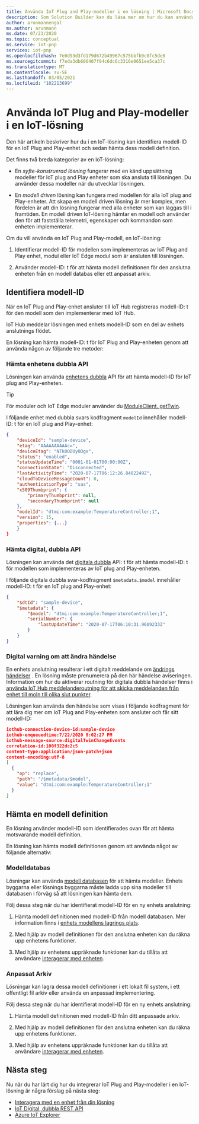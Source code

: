 ```yaml
---
title: Använda IoT Plug and Play-modeller i en lösning | Microsoft Docs
description: Som Solution Builder kan du läsa mer om hur du kan använda IoT Plug and Play-modeller i IoT-lösningen.
author: arunmannengal
ms.author: arunmann
ms.date: 07/23/2020
ms.topic: conceptual
ms.service: iot-pnp
services: iot-pnp
ms.openlocfilehash: 7e0d93d3fd179d672b49967c575bbfb9c0fc5de0
ms.sourcegitcommit: f7eda3db606407f94c6dc6c3316e0651ee5ca37c
ms.translationtype: MT
ms.contentlocale: sv-SE
ms.lasthandoff: 03/05/2021
ms.locfileid: "102213699"
---
```

# <a name="use-iot-plug-and-play-models-in-an-iot-solution"></a>Använda IoT Plug and Play-modeller i en IoT-lösning

Den här artikeln beskriver hur du i en IoT-lösning kan identifiera modell-ID för en IoT Plug and Play-enhet och sedan hämta dess modell definition.

Det finns två breda kategorier av en IoT-lösning:

- En *syfte-konstruerad lösning* fungerar med en känd uppsättning modeller för IoT plug and Play enheter som ska ansluta till lösningen. Du använder dessa modeller när du utvecklar lösningen.

- En *modell driven* lösning kan fungera med modellen för alla IoT plug and Play-enheter. Att skapa en modell driven lösning är mer komplex, men fördelen är att din lösning fungerar med alla enheter som kan läggas till i framtiden. En modell driven IoT-lösning hämtar en modell och använder den för att fastställa telemetri, egenskaper och kommandon som enheten implementerar.

Om du vill använda en IoT Plug and Play-modell, en IoT-lösning:

1. Identifierar modell-ID för modellen som implementeras av IoT Plug and Play enhet, modul eller IoT Edge modul som är ansluten till lösningen.

1. Använder modell-ID: t för att hämta modell definitionen för den anslutna enheten från en modell databas eller ett anpassat arkiv.

## <a name="identify-model-id"></a>Identifiera modell-ID

När en IoT Plug and Play-enhet ansluter till IoT Hub registreras modell-ID: t för den modell som den implementerar med IoT Hub.

IoT Hub meddelar lösningen med enhets modell-ID som en del av enhets anslutnings flödet.

En lösning kan hämta modell-ID: t för IoT Plug and Play-enheten genom att använda någon av följande tre metoder:

### <a name="get-device-twin-api"></a>Hämta enhetens dubbla API

Lösningen kan använda [enhetens dubbla](/java/api/com.microsoft.azure.sdk.iot.device.deviceclient.getdevicetwin) API för att hämta modell-ID för IoT plug and Play-enheten.

> [!TIP]
> För moduler och IoT Edge moduler använder du [ModuleClient. getTwin](/java/api/com.microsoft.azure.sdk.iot.device.moduleclient.gettwin).

I följande enhet med dubbla svars kodfragment `modelId` innehåller modell-ID: t för en IoT plug and Play-enhet:

```json
{
    "deviceId": "sample-device",
    "etag": "AAAAAAAAAAc=",
    "deviceEtag": "NTk0ODUyODgx",
    "status": "enabled",
    "statusUpdateTime": "0001-01-01T00:00:00Z",
    "connectionState": "Disconnected",
    "lastActivityTime": "2020-07-17T06:12:26.8402249Z",
    "cloudToDeviceMessageCount": 0,
    "authenticationType": "sas",
    "x509Thumbprint": {
        "primaryThumbprint": null,
        "secondaryThumbprint": null
    },
    "modelId": "dtmi:com:example:TemperatureController;1",
    "version": 15,
    "properties": {...}
    }
}
```

### <a name="get-digital-twin-api"></a>Hämta digital, dubbla API

Lösningen kan använda det [digitala dubbla](/rest/api/iothub/service/digitaltwin/getdigitaltwin) API: t för att hämta modell-ID: t för modellen som implementeras av IoT plug and Play-enheten.

I följande digitala dubbla svar-kodfragment `$metadata.$model` innehåller modell-ID: t för en IoT plug and Play-enhet:

```json
{
    "$dtId": "sample-device",
    "$metadata": {
        "$model": "dtmi:com:example:TemperatureController;1",
        "serialNumber": {
            "lastUpdateTime": "2020-07-17T06:10:31.9609233Z"
        }
    }
}
```

### <a name="digital-twin-change-event-notification"></a>Digital varning om att ändra händelse

En enhets anslutning resulterar i ett digitalt meddelande om [ändrings händelser](concepts-digital-twin.md#digital-twin-change-events) . En lösning måste prenumerera på den här händelse aviseringen. Information om hur du aktiverar routning för digitala dubbla händelser finns i [använda IoT Hub meddelanderoutning för att skicka meddelanden från enhet till moln till olika slut punkter](../iot-hub/iot-hub-devguide-messages-d2c.md#non-telemetry-events).

Lösningen kan använda den händelse som visas i följande kodfragment för att lära dig mer om IoT Plug and Play-enheten som ansluter och får sitt modell-ID:

```json
iothub-connection-device-id:sample-device
iothub-enqueuedtime:7/22/2020 8:02:27 PM
iothub-message-source:digitalTwinChangeEvents
correlation-id:100f322dc2c5
content-type:application/json-patch+json
content-encoding:utf-8
[
  {
    "op": "replace",
    "path": "/$metadata/$model",
    "value": "dtmi:com:example:TemperatureController;1"
  }
]
```

## <a name="retrieve-a-model-definition"></a>Hämta en modell definition

En lösning använder modell-ID som identifierades ovan för att hämta motsvarande modell definition.

En lösning kan hämta modell definitionen genom att använda något av följande alternativ:

### <a name="model-repository"></a>Modelldatabas

Lösningar kan använda [modell databasen](concepts-model-repository.md) för att hämta modeller. Enhets byggarna eller lösnings byggarna måste ladda upp sina modeller till databasen i förväg så att lösningen kan hämta dem.

Följ dessa steg när du har identifierat modell-ID för en ny enhets anslutning:

1. Hämta modell definitionen med modell-ID från modell databasen. Mer information finns i [enhets modellens lagrings plats](concepts-model-repository.md).

1. Med hjälp av modell definitionen för den anslutna enheten kan du räkna upp enhetens funktioner.

1. Med hjälp av enhetens uppräknade funktioner kan du tillåta att användare [interagerar med enheten](quickstart-service.md).

### <a name="custom-store"></a>Anpassat Arkiv

Lösningar kan lagra dessa modell definitioner i ett lokalt fil system, i ett offentligt fil arkiv eller använda en anpassad implementering.

Följ dessa steg när du har identifierat modell-ID för en ny enhets anslutning:

1. Hämta modell definitionen med modell-ID från ditt anpassade arkiv.

1. Med hjälp av modell definitionen för den anslutna enheten kan du räkna upp enhetens funktioner. 

1. Med hjälp av enhetens uppräknade funktioner kan du tillåta att användare [interagerar med enheten](quickstart-service.md).  

## <a name="next-steps"></a>Nästa steg

Nu när du har lärt dig hur du integrerar IoT Plug and Play-modeller i en IoT-lösning är några förslag på nästa steg:

- [Interagera med en enhet från din lösning](quickstart-service.md)
- [IoT Digital, dubbla REST API](/rest/api/iothub/service/digitaltwin)
- [Azure IoT Explorer](howto-use-iot-explorer.md)
